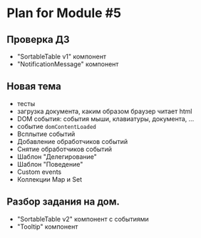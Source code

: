 # Plan for Module #5

## Проверка ДЗ 

* "SortableTable v1" компонент
* "NotificationMessage" компонент

## Новая тема 

* тесты
* загрузка документа, каким образом браузер читает html
* DOM события: события мыши, клавиатуры, документа, ... 
* событие `domContentLoaded`
* Всплытие событий
* Добавление обработчиков событий
* Снятие обработчиков событий
* Шаблон "Делегирование"
* Шаблон "Поведение"
* Custom events
* Коллекции Map и Set

## Разбор задания на дом.

* "SortableTable v2" компонент c событиями
* "Tooltip" компонент
